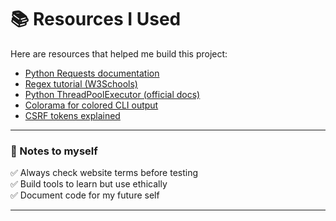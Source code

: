 # 📚 Resources I Used

Here are resources that helped me build this project:

- [Python Requests documentation](https://docs.python-requests.org/en/latest/)
- [Regex tutorial (W3Schools)](https://www.w3schools.com/python/python_regex.asp)
- [Python ThreadPoolExecutor (official docs)](https://docs.python.org/3/library/concurrent.futures.html)
- [Colorama for colored CLI output](https://pypi.org/project/colorama/)
- [CSRF tokens explained](https://owasp.org/www-community/attacks/csrf)

---

### 📝 Notes to myself

✅ Always check website terms before testing  
✅ Build tools to learn but use ethically  
✅ Document code for my future self

---
